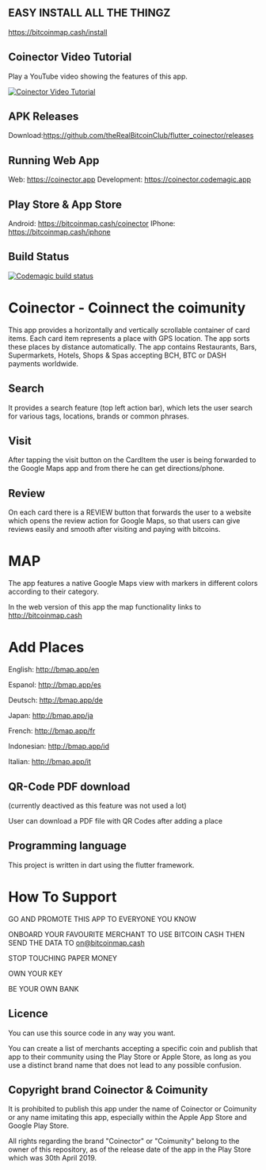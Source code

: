 ## EASY INSTALL ALL THE THINGZ

https://bitcoinmap.cash/install

## Coinector Video Tutorial

Play a YouTube video showing the features of this app.

[![Coinector Video Tutorial](https://img.youtube.com/vi/NyIQlYw2vGI/0.jpg)](https://www.youtube.com/watch?v=NyIQlYw2vGI)

## APK Releases

Download:https://github.com/theRealBitcoinClub/flutter_coinector/releases

## Running Web App

Web: https://coinector.app
Development: https://coinector.codemagic.app

## Play Store & App Store

Android: https://bitcoinmap.cash/coinector
IPhone: https://bitcoinmap.cash/iphone

## Build Status

[![Codemagic build status](https://api.codemagic.io/apps/61b1eda95f52b59508c82d31/61b1eda95f52b59508c82d30/status_badge.svg)](https://codemagic.io/apps/61b1eda95f52b59508c82d31/61b1eda95f52b59508c82d30/latest_build)

# Coinector - Coinnect the coimunity

This app provides a horizontally and vertically scrollable container of card items. Each card item represents a place with GPS location. The app sorts these places by distance automatically. The app contains Restaurants, Bars, Supermarkets, Hotels, Shops & Spas accepting BCH, BTC or DASH payments worldwide.

## Search

It provides a search feature (top left action bar), which lets the user search for various tags, locations, brands or common phrases.

## Visit

After tapping the visit button on the CardItem the user is being forwarded to the Google Maps app and from there he can get directions/phone.

## Review

On each card there is a REVIEW button that forwards the user to a website which opens the review action for Google Maps, so that users can give reviews easily and smooth after visiting and paying with bitcoins. 

# MAP

The app features a native Google Maps view with markers in different colors according to their category.

In the web version of this app the map functionality links to http://bitcoinmap.cash

# Add Places

English: http://bmap.app/en

Espanol: http://bmap.app/es

Deutsch: http://bmap.app/de

Japan: http://bmap.app/ja

French: http://bmap.app/fr

Indonesian: http://bmap.app/id

Italian: http://bmap.app/it

## QR-Code PDF download

(currently deactived as this feature was not used a lot)

User can download a PDF file with QR Codes after adding a place

## Programming language

This project is written in dart using the flutter framework.

# How To Support

GO AND PROMOTE THIS APP TO EVERYONE YOU KNOW

ONBOARD YOUR FAVOURITE MERCHANT TO USE BITCOIN CASH THEN SEND THE DATA TO on@bitcoinmap.cash

STOP TOUCHING PAPER MONEY

OWN YOUR KEY

BE YOUR OWN BANK

## Licence

You can use this source code in any way you want.

You can create a list of merchants accepting a specific coin and publish that app to their community using the Play Store or Apple Store, as long as you use a distinct brand name that does not lead to any possible confusion.

## Copyright brand Coinector & Coimunity

It is prohibited to publish this app under the name of Coinector or Coimunity or any name imitating this app, especially within the Apple App Store and Google Play Store.

All rights regarding the brand "Coinector" or "Coimunity" belong to the owner of this repository, as of the release date of the app in the Play Store which was 30th April 2019.
